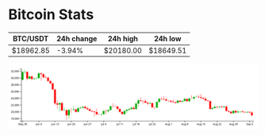 # Bitcoin Stats

BTC/USDT|24h change|24h high|24h low|
|---|---|---|---|
|$18962.85|-3.94%|$20180.00|$18649.51|

<img src="./chart.svg">

